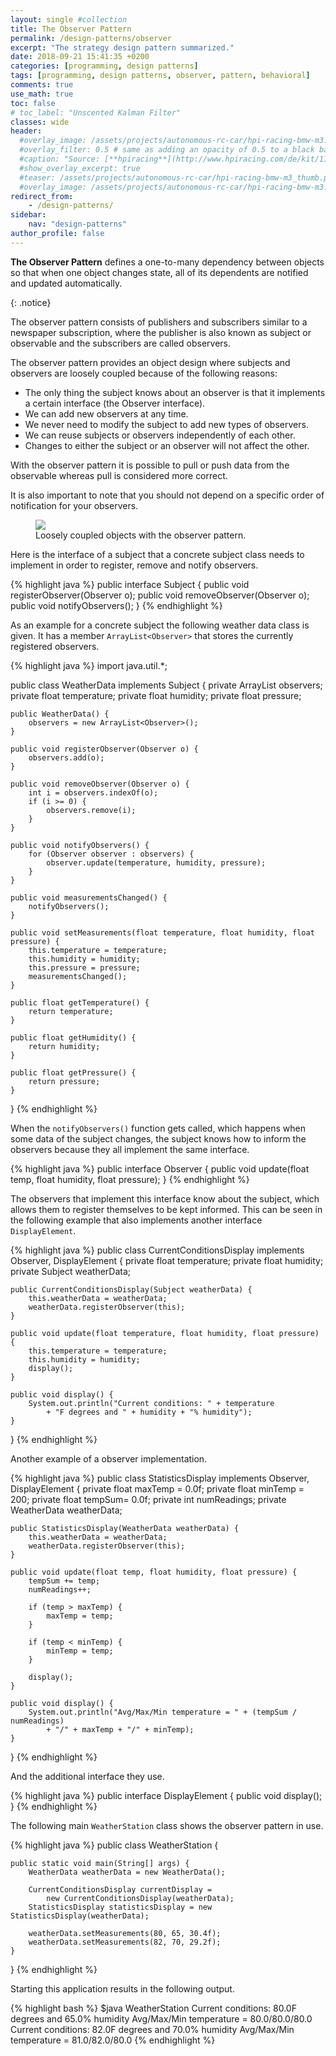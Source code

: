 ```yaml
---
layout: single #collection
title: The Observer Pattern
permalink: /design-patterns/observer
excerpt: "The strategy design pattern summarized."
date: 2018-09-21 15:41:35 +0200
categories: [programming, design patterns]
tags: [programming, design patterns, observer, pattern, behavioral]
comments: true
use_math: true
toc: false
# toc_label: "Unscented Kalman Filter"
classes: wide
header:
  #overlay_image: /assets/projects/autonomous-rc-car/hpi-racing-bmw-m3.png
  #overlay_filter: 0.5 # same as adding an opacity of 0.5 to a black background
  #caption: "Source: [**hpiracing**](http://www.hpiracing.com/de/kit/114343)"
  #show_overlay_excerpt: true
  #teaser: /assets/projects/autonomous-rc-car/hpi-racing-bmw-m3_thumb.png
  #overlay_image: /assets/projects/autonomous-rc-car/hpi-racing-bmw-m3.png
redirect_from:
    - /design-patterns/
sidebar:
    nav: "design-patterns"
author_profile: false
---
```


<p>
<b>The Observer Pattern</b> defines a one-to-many
dependency between objects so that when one
object changes state, all of its dependents are
notified and updated automatically.
</p>
{: .notice}

The observer pattern consists of publishers and subscribers similar to a newspaper subscription,
where the publisher is also known as subject or observable and the subscribers are called observers.

The observer pattern provides an object design where subjects and observers are
loosely coupled because of the following reasons:
- The only thing the subject knows about an observer is that it
implements a certain interface (the Observer interface).
- We can add new observers at any time.
- We never need to modify the subject to add new types of observers.
- We can reuse subjects or observers independently of each other.
- Changes to either the subject or an observer will not affect the other.

With the observer pattern it is possible to pull or push data from the
observable whereas pull is considered more correct.

It is also important to note that you should not depend on a specific order of
notification for your observers.

<figure>
    <a href="/assets/pages/design-patterns/observer-pattern.png"><img src="/assets/pages/design-patterns/observer-pattern.png"></a>
    <figcaption>Loosely coupled objects with the observer pattern.</figcaption>
</figure>

Here is the interface of a subject that a concrete subject class needs to implement in order to
register, remove and notify observers.

{% highlight java %}
public interface Subject {
	public void registerObserver(Observer o);
	public void removeObserver(Observer o);
	public void notifyObservers();
}
{% endhighlight %}

As an example for a concrete subject the following weather data class is given.
It has a member `ArrayList<Observer>` that stores the currently registered observers.

{% highlight java %}
import java.util.*;

public class WeatherData implements Subject {
	private ArrayList<Observer> observers;
	private float temperature;
	private float humidity;
	private float pressure;

	public WeatherData() {
		observers = new ArrayList<Observer>();
	}

	public void registerObserver(Observer o) {
		observers.add(o);
	}

	public void removeObserver(Observer o) {
		int i = observers.indexOf(o);
		if (i >= 0) {
			observers.remove(i);
		}
	}

	public void notifyObservers() {
		for (Observer observer : observers) {
			observer.update(temperature, humidity, pressure);
		}
	}

	public void measurementsChanged() {
		notifyObservers();
	}

	public void setMeasurements(float temperature, float humidity, float pressure) {
		this.temperature = temperature;
		this.humidity = humidity;
		this.pressure = pressure;
		measurementsChanged();
	}

	public float getTemperature() {
		return temperature;
	}

	public float getHumidity() {
		return humidity;
	}

	public float getPressure() {
		return pressure;
	}

}
{% endhighlight %}

When the `notifyObservers()` function gets called, which happens when some data of
the subject changes, the subject knows how to inform the observers because they all
implement the same interface.

{% highlight java %}
public interface Observer {
	public void update(float temp, float humidity, float pressure);
}
{% endhighlight %}


The observers that implement this interface know about the subject, which allows them
to register themselves to be kept informed. This can be seen in the following
example that also implements another interface `DisplayElement`.


{% highlight java %}
public class CurrentConditionsDisplay implements Observer, DisplayElement {
	private float temperature;
	private float humidity;
	private Subject weatherData;

	public CurrentConditionsDisplay(Subject weatherData) {
		this.weatherData = weatherData;
		weatherData.registerObserver(this);
	}

	public void update(float temperature, float humidity, float pressure) {
		this.temperature = temperature;
		this.humidity = humidity;
		display();
	}

	public void display() {
		System.out.println("Current conditions: " + temperature
			+ "F degrees and " + humidity + "% humidity");
	}
}
{% endhighlight %}

Another example of a observer implementation.

{% highlight java %}
public class StatisticsDisplay implements Observer, DisplayElement {
	private float maxTemp = 0.0f;
	private float minTemp = 200;
	private float tempSum= 0.0f;
	private int numReadings;
	private WeatherData weatherData;

	public StatisticsDisplay(WeatherData weatherData) {
		this.weatherData = weatherData;
		weatherData.registerObserver(this);
	}

	public void update(float temp, float humidity, float pressure) {
		tempSum += temp;
		numReadings++;

		if (temp > maxTemp) {
			maxTemp = temp;
		}

		if (temp < minTemp) {
			minTemp = temp;
		}

		display();
	}

	public void display() {
		System.out.println("Avg/Max/Min temperature = " + (tempSum / numReadings)
			+ "/" + maxTemp + "/" + minTemp);
	}
}
{% endhighlight %}

And the additional interface they use.

{% highlight java %}
public interface DisplayElement {
	public void display();
}
{% endhighlight %}

The following main `WeatherStation` class shows the observer pattern in use.

{% highlight java %}
public class WeatherStation {

	public static void main(String[] args) {
		WeatherData weatherData = new WeatherData();

		CurrentConditionsDisplay currentDisplay =
			new CurrentConditionsDisplay(weatherData);
		StatisticsDisplay statisticsDisplay = new StatisticsDisplay(weatherData);

		weatherData.setMeasurements(80, 65, 30.4f);
		weatherData.setMeasurements(82, 70, 29.2f);
	}
}
{% endhighlight %}

Starting this application results in the following output.

{% highlight bash %}
$java WeatherStation
Current conditions: 80.0F degrees and 65.0% humidity
Avg/Max/Min temperature = 80.0/80.0/80.0
Current conditions: 82.0F degrees and 70.0% humidity
Avg/Max/Min temperature = 81.0/82.0/80.0
{% endhighlight %}
